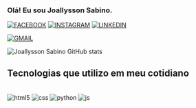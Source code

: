 ### Olá! Eu sou Joallysson Sabino.

[![FACEBOOK](https://img.shields.io/badge/Facebook-1877F2?style=for-the-badge&logo=facebook&logoColor=white)](https://www.facebook.com/joallysson.sabino.5/)
[![INSTAGRAM](https://img.shields.io/badge/Instagram-E4405F?style=for-the-badge&logo=instagram&logoColor=white)](https://www.instagram.com/joallysson_sabino/)
[![LINKEDIN](https://img.shields.io/badge/LinkedIn-0077B5?style=for-the-badge&logo=linkedin&logoColor=white)](https://www.linkedin.com/in/joallysson-sabino-7a5447144/)

[![GMAIL](https://img.shields.io/badge/Gmail-D14836?style=for-the-badge&logo=gmail&logoColor=white)](https://myaccount.google.com/?hl=pt_BR&utm_source=OGB&utm_medium=act)

![Joallysson Sabino GitHub stats](https://github-readme-stats.vercel.app/api?username=JSabino95&show_icons=true&theme=tokyonight)

## Tecnologias que utilizo em meu cotidiano

<div style="display: inline_block"><br/>
    <img align="center" alt="html5"  src="https://img.shields.io/badge/HTML5-E34F26?style=for-the-badge&logo=html5&logoColor=white" />
    <img align="center" alt="css"  src="https://img.shields.io/badge/CSS3-1572B6?style=for-the-badge&logo=css3&logoColor=white" />
    <img align="center" alt="python"  src="https://img.shields.io/badge/Python-14354C?style=for-the-badge&logo=python&logoColor=white" />
    <img align="center" alt="js"  src="https://img.shields.io/badge/JavaScript-F7DF1E?style=for-the-badge&logo=javascript&logoColor=black" />

</div>
